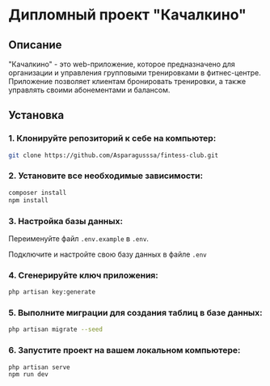 # Дипломный проект "Качалкино"

## Описание

"Качалкино" - это web-приложение, которое предназначено для организации и управления групповыми тренировками в фитнес-центре. Приложение позволяет клиентам бронировать тренировки, а также управлять своими абонементами и балансом.

## Установка

### 1. Клонируйте репозиторий к себе на компьютер: 
```bash
git clone https://github.com/Asparagusssa/fintess-club.git
```
### 2. Установите все необходимые зависимости:
```bash
composer install
npm install
```
### 3. Настройка базы данных:
Переименуйте файл ```.env.example``` в ```.env```. 

Подключите и настройте свою базу данных в файле ```.env```
### 4. Сгенерируйте ключ приложения:
```bash
php artisan key:generate
```
### 5. Выполните миграции для создания таблиц в базе данных: 
```bash
php artisan migrate --seed
``` 
### 6. Запустите проект на вашем локальном компьютере: 
```bash
php artisan serve
npm run dev
```
